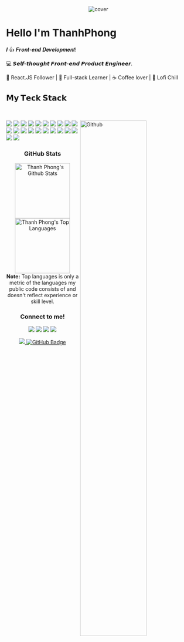 <div align="center">
<img width="" height = "" src="https://miro.medium.com/max/1444/1*Z5-lWkyzcRB5ahgm9qyxvg.png" alt="cover" />
</div>


# Hello I'm ThanhPhong
<!--
[![](https://img.shields.io/badge/-@xiaoluoboding-%231DA1F2?style=flat-square&logo=twitter&logoColor=ffffff)](https://twitter.com/xiaoluoboding)
[![](https://img.shields.io/badge/-@xiaoluoboding-%23181717?style=flat-square&logo=github)](https://github.com/xiaoluoboding)
[![](https://img.shields.io/badge/-@xiaoluoboding-%23000000?style=flat-square&logo=codepen)](https://codepen.io/xiaoluoboding)
[![](https://img.shields.io/badge/-@xiaoluoboding-%23000000?style=flat-square&logo=codesandbox)](https://codesandbox.io/u/xiaoluoboding)
[![](https://img.shields.io/website?color=0ab9e6&style=flat-square&up_message=xlbd.me&url=https%3A%2F%2Fxlbd.me)](https://xlbd.me)
-->

𝑰 👍 𝑭𝒓𝒐𝒏𝒕-𝒆𝒏𝒅 𝑫𝒆𝒗𝒆𝒍𝒐𝒑𝒎𝒆𝒏𝒕!

:computer: 𝙎𝙚𝙡𝙛-𝙩𝙝𝙤𝙪𝙜𝙝𝙩 𝙁𝙧𝙤𝙣𝙩-𝙚𝙣𝙙 𝙋𝙧𝙤𝙙𝙪𝙘𝙩 𝙀𝙣𝙜𝙞𝙣𝙚𝙚𝙧.

🖖 React.JS Follower | 🔐 Full-stack Learner | ☕️ Coffee lover | 🌵 Lofi Chill

## 𝗠𝘆 𝗧𝗲𝗰𝗸 𝗦𝘁𝗮𝗰𝗸
<br>
<p >

<img width="60%" align="right" alt="Github" src="https://raw.githubusercontent.com/onimur/.github/master/.resources/git-header.svg" />
<img src="https://img.shields.io/badge/HTML5-282C34?style=for-the-badge&logo=html5&logoColor=E34F26" />
<img src="https://img.shields.io/badge/CSS3-282C34?style=for-the-badge&logo=css3&logoColor=1572B6" />
<img src="https://img.shields.io/badge/JavaScript-282C34?style=for-the-badge&logo=JavaScript&logoColor=F7DF1E" />
<img src="https://img.shields.io/badge/SASS-282C34?style=for-the-badge&logo=sass&logoColor=CC6699" />
<img src="https://img.shields.io/badge/gulp-282C34?style=for-the-badge&logo=gulp&logoColor=CF4647" />
<img src="https://img.shields.io/badge/pug-282C34?style=for-the-badge&logo=pug&logoColor=A86454" />
 <img src="https://img.shields.io/badge/Bootstrap-282C34?style=for-the-badge&logo=Bootstrap&logoColor=7952B3" />
<img src="https://img.shields.io/badge/materialize%20css-282C34?style=for-the-badge&logo=Matomo&logoColor=EF2D5E" />
<img src="https://img.shields.io/badge/Bulma-282C34?style=for-the-badge&logo=Bulma&logoColor=00D1B2" />
<img src="https://img.shields.io/badge/Tailwind%20CSS-282C34?style=for-the-badge&logo=Tailwind%20CSS&logoColor=06B6D4" />
<img src="https://img.shields.io/badge/react-282C34?style=for-the-badge&logo=react&logoColor=61DAFB" />
  <img src="https://img.shields.io/badge/styled%20components-282C34?style=for-the-badge&logo=styled%20components&logoColor=DB7093"/>
<img src="https://img.shields.io/badge/React%20Router-282C34?style=for-the-badge&logo=React%20Router&logoColor=CA4245" />
<img src="https://img.shields.io/badge/material%20ui-282C34?style=for-the-badge&logo=mui&logoColor=007FFF"/>
<img src="https://img.shields.io/badge/Ant%20Design-282C34?style=for-the-badge&logo=Ant%20Design&logoColor=0170FE"/>
<img src="https://img.shields.io/badge/Chakra%20UI-282C34?style=for-the-badge&logo=Chakra%20UI&logoColor=319795"/>
<img src="https://img.shields.io/badge/Firebase-282C34?style=for-the-badge&logo=Firebase&logoColor=FFCA28"/>
<img src="https://img.shields.io/badge/vite-282C34?style=for-the-badge&logo=vite&logoColor=646CFF"/>
<img src="https://img.shields.io/badge/postman-282C34?style=for-the-badge&logo=postman&logoColor=FF6C37"/>
<img src="https://img.shields.io/badge/JEST-282C34?style=for-the-badge&logo=jest&logoColor=C21325"/>
<img src="https://img.shields.io/badge/npm-282C34?style=for-the-badge&logo=npm&logoColor=CB3837"/>
<img src="https://img.shields.io/badge/yarn-282C34?style=for-the-badge&logo=yarn&logoColor=2C8EBB"/>

</p>


<!-- https://simpleicons.org/ -->

<h3 align="center"> GitHub Stats </h3>

<!-- https://github.com/anuraghazra/github-readme-stats -->

<p align="center">
  <a href="https://github.com/HiImPhong/github-readme-stats"><img alt="Thanh Phong's Github Stats" wight="400px" height="150px" src="https://github-readme-stats.vercel.app/api?username=FOG-ntp&count_private=true&show_icons=true&theme=tokyonight&hide_border=true" /></a>
  <a href="https://github.com/HiImPhong/github-readme-stats"><img alt="Thanh Phong's Top Languages" width="autoauto" height="150px" src="https://github-readme-stats.vercel.app/api/top-langs/?username=FOG-ntp&layout=compact&theme=tokyonight&hide_border=true" /></a>
<br/>
<b>Note:</b> Top languages is only a metric of the languages my public code consists of and doesn't reflect experience or skill level.
</p>

<h3 align="center"> Connect to me! </h3>

<!-- https://icons8.com -->

<p align="center">
<a href = ""><img src="https://img.icons8.com/fluent/48/000000/linkedin.png"/></a>
<a href = ""><img src="https://img.icons8.com/fluent/48/000000/twitter.png"/></a>
<a href = ""><img src="https://img.icons8.com/fluent/48/000000/instagram-new.png"/></a>
<a href = ""><img src="https://img.icons8.com/fluent/48/000000/facebook.png"/></a>
</p>

<p align="center">
<a href="https://github.com/Meghna-DAS/github-profile-views-counter">
    <img src="https://komarev.com/ghpvc/?username=HiImPhong">
</a>
<a href="https://github.com/HiImPhong?tab=followers"><img src="https://img.shields.io/github/followers/FOG-ntp?label=Followers&style=social" alt="GitHub Badge"></a>
</p>




















<!--
<h2 align="center">🎯 Next Time</h2>
<br>
<p align="center">
<img src="https://img.shields.io/badge/Next.js-282C34?style=for-the-badge&logo=Next.js&logoColor=ffffff" />
<img src="https://img.shields.io/badge/redux-282C34?style=for-the-badge&logo=redux&logoColor=764ABC" />
<img src="https://img.shields.io/badge/Redux%20Saga-282C34?style=for-the-badge&logo=Redux-Saga&logoColor=999999" />
<img src="https://img.shields.io/badge/MongoDB-282C34?style=for-the-badge&logo=MongoDB&logoColor=47A248" />
<img src="https://img.shields.io/badge/Express-282C34?style=for-the-badge&logo=Express&logoColor=ffffff" />
<img src="https://img.shields.io/badge/Node.js-282C34?style=for-the-badge&logo=Node.js&logoColor=339933" />
<img src="https://img.shields.io/badge/React%20Query-282C34?style=for-the-badge&logo=React%20Query&logoColor=FF4154" />
<img src="https://img.shields.io/badge/Vue.js-282C34?style=for-the-badge&logo=Vue.js&logoColor=4FC08D" />
<img src="https://img.shields.io/badge/Nuxt.js-282C34?style=for-the-badge&logo=Nuxt.js&logoColor=#00DC82" />
<img src="https://img.shields.io/badge/Vuetify-282C34?style=for-the-badge&logo=Vuetify&logoColor=1867C0" />
<img src="https://img.shields.io/badge/Buefy-282C34?style=for-the-badge&logo=Buefy&logoColor=7957D5" />
<img src="https://img.shields.io/badge/Svelte-282C34?style=for-the-badge&logo=Svelte&logoColor=FF3E00" />
<img src="https://img.shields.io/badge/-SvelteKit-282C34?style=for-the-badge&logo=Svelte&logoColor=white" />
<img src="https://img.shields.io/badge/Blogger-282C34?style=for-the-badge&logo=Blogger&logoColor=FF5722" />
<img src="https://img.shields.io/badge/WordPress-282C34?style=for-the-badge&logo=WordPress&logoColor=21759B" />
<img src="https://img.shields.io/badge/TypeScript-282C34?style=for-the-badge&logo=TypeScript&logoColor=3178C6" />
<img src="https://img.shields.io/badge/JSON%20Web%20Tokens-282C34?style=for-the-badge&logo=JSON%20Web%20Tokens&logoColor=ffffff" />
<img src="https://img.shields.io/badge/Three.js-282C34?style=for-the-badge&logo=Three.js&logoColor=ffffff" />
<img src="https://img.shields.io/badge/Socket.io-282C34?style=for-the-badge&logo=Socket.io&logoColor=ffffff" />
</p>


<h3 align="center"> GitHub Stats </h3>
-->


